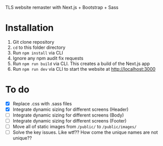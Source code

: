 TLS website remaster with Next.js + Bootstrap + Sass

# Installation
1. Git clone repository
2. `cd` to this folder directory
3. Run `npm install` via CLI
4. Ignore any npm audit fix requests
5. Run `npm run build` via CLI. This creates a build of the Next.js app
6. Run `npm run dev` via CLI to start the website at [http://localhost:3000](http://localhost:3000)

# To do
- [x] Replace .css with .sass files
- [x] Integrate dynamic sizing for different screens (Header)
- [ ] Integrate dynamic sizing for different screens (Body)
- [ ] Integrate dynamic sizing for different screens (Footer)
- [ ] Move all of static images from `/public/` to `/public/images/`
- [ ] Solve the key issues. Like wtf?? How come the unique names are not unique??